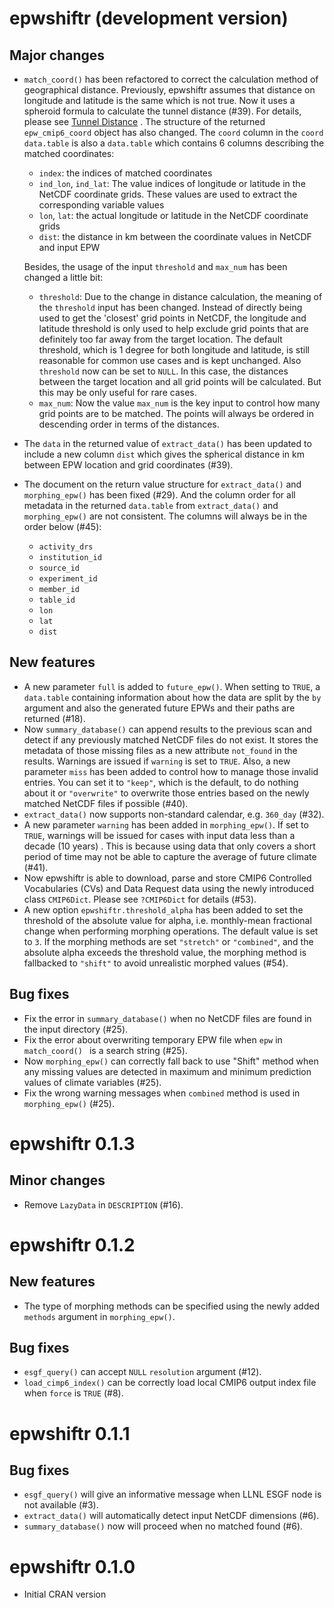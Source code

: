 # epwshiftr (development version)

## Major changes

* `match_coord()` has been refactored to correct the calculation method of
  geographical distance. Previously, epwshiftr assumes that distance on
  longitude and latitude is the same which is not true. Now it uses a spheroid
  formula to calculate the tunnel distance (#39). For details, please see [Tunnel
  Distance](https://en.wikipedia.org/wiki/Geographical_distance#Tunnel_distance)
  . The structure of the returned `epw_cmip6_coord` object has also changed.
  The `coord` column in the `coord` `data.table` is also a `data.table` which
  contains 6 columns describing the matched coordinates:
  * `index`: the indices of matched coordinates
  * `ind_lon`, `ind_lat`: The value indices of longitude or latitude in the
    NetCDF coordinate grids. These values are used to extract the corresponding
    variable values
  * `lon`, `lat`: the actual longitude or latitude in the NetCDF coordinate
    grids
  * `dist`: the distance in km between the coordinate values in NetCDF and input
    EPW

  Besides, the usage of the input `threshold` and `max_num` has been changed a
  little bit:

  - `threshold`: Due to the change in distance calculation, the meaning of the
    `threshold` input has been changed.  Instead of directly being used to get
    the 'closest' grid points in NetCDF, the longitude and latitude threshold
    is only used to help exclude grid points that are definitely too far away
    from the target location. The default threshold, which is 1 degree for both
    longitude and latitude, is still reasonable for common use cases and is kept
    unchanged.  Also `threshold` now can be set to `NULL`. In this case, the
    distances between the target location and all grid points will be
    calculated. But this may be only useful for rare cases.
  - `max_num`: Now the value `max_num` is the key input to control how many grid
    points are to be matched. The points will always be ordered in descending
    order in terms of the distances.
* The `data` in the returned value of `extract_data()` has been updated to
  include a new column `dist` which gives the spherical distance in km between
  EPW location and grid coordinates (#39).
* The document on the return value structure for `extract_data()` and
  `morphing_epw()` has been fixed (#29). And the column order for all metadata
  in the returned `data.table` from `extract_data()` and `morphing_epw()` are
  not consistent. The columns will always be in the order below (#45):
  - `activity_drs`
  - `institution_id`
  - `source_id`
  - `experiment_id`
  - `member_id`
  - `table_id`
  - `lon`
  - `lat`
  - `dist`

## New features

* A new parameter `full` is added to `future_epw()`. When setting to `TRUE`, 
  a `data.table` containing information about how the
  data are split by the `by` argument and also the generated future EPWs and
  their paths are returned (#18).
* Now `summary_database()` can append results to the previous scan and detect if
  any previously matched NetCDF files do not exist. It stores the metadata of
  those missing files as a new attribute `not_found` in the results. Warnings
  are issued if `warning` is set to `TRUE`. Also, a new parameter `miss` has
  been added to control how to manage those invalid entries. You can set it to
  `"keep"`, which is the default, to do nothing about it or `"overwrite"` to
  overwrite those entries based on the newly matched NetCDF files if possible
  (#40).
* `extract_data()` now supports non-standard calendar, e.g. `360_day` (#32).
* A new parameter `warning` has been added in `morphing_epw()`. If set to `TRUE`,
  warnings will be issued for cases with input data less than a decade (10 years)
  . This is because using data that only covers a short period of time may not
  be able to capture the average of future climate (#41).
* Now epwshiftr is able to download, parse and store CMIP6 Controlled
  Vocabularies (CVs) and Data Request data using the newly introduced class
  `CMIP6Dict`. Please see `?CMIP6Dict` for details (#53).
* A new option `epwshiftr.threshold_alpha` has been added to set the threshold
  of the absolute value for alpha, i.e. monthly-mean fractional change when
  performing morphing operations. The default value is set to `3`. If the
  morphing methods are set `"stretch"` or `"combined"`, and the absolute alpha
  exceeds the threshold value, the morphing method is fallbacked to `"shift"` to
  avoid unrealistic morphed values (#54).

## Bug fixes

* Fix the error in `summary_database()` when no NetCDF files are found in the
  input directory (#25).
* Fix the error about overwriting temporary EPW file when `epw` in `match_coord() `
  is a search string (#25).
* Now `morphing_epw()` can correctly fall back to use "Shift" method when any
  missing values are detected in maximum and minimum prediction values of
  climate variables (#25).
* Fix the wrong warning messages when `combined` method is used in
  `morphing_epw()` (#25).

# epwshiftr 0.1.3

## Minor changes

* Remove `LazyData` in `DESCRIPTION` (#16).

# epwshiftr 0.1.2

## New features

* The type of morphing methods can be specified using the newly added `methods`
  argument in `morphing_epw()`.

## Bug fixes

* `esgf_query()` can accept `NULL` `resolution` argument (#12).
* `load_cimp6_index()` can be correctly load local CMIP6 output index file when
  `force` is `TRUE` (#8).

# epwshiftr 0.1.1

## Bug fixes

* `esgf_query()` will give an informative message when LLNL ESGF node is not
  available (#3).
* `extract_data()` will automatically detect input NetCDF dimensions (#6).
* `summary_database()` now will proceed when no matched found (#6).

# epwshiftr 0.1.0

* Initial CRAN version
